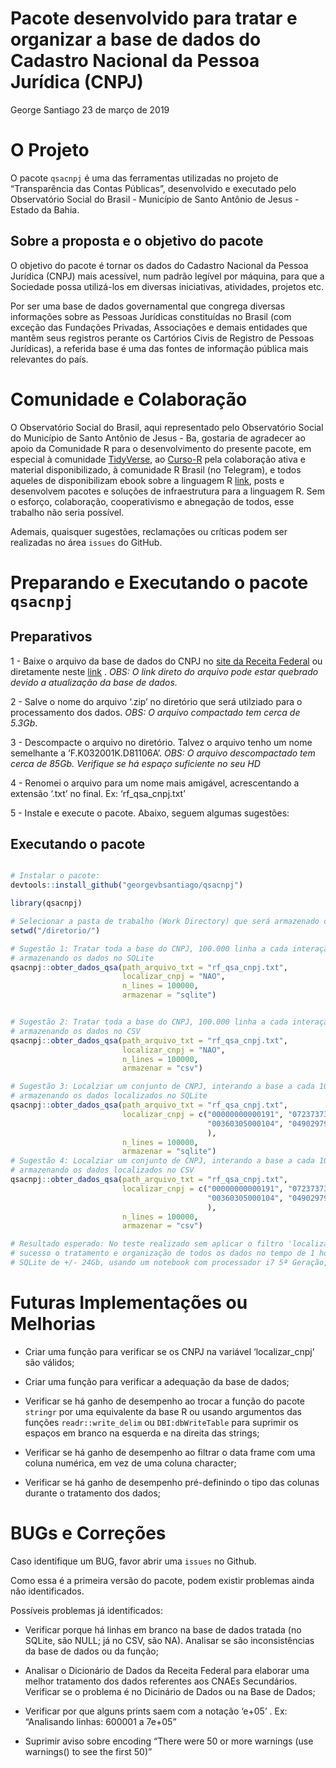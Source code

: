 Pacote desenvolvido para tratar e organizar a base de dados do Cadastro
Nacional da Pessoa Jurídica (CNPJ)
================
George Santiago
23 de março de 2019

<!-- README.md is generated from README.Rmd. Please edit that file -->

# O Projeto

O pacote `qsacnpj` é uma das ferramentas utilizadas no projeto de
“Transparência das Contas Públicas”, desenvolvido e executado pelo
Observatório Social do Brasil - Município de Santo Antônio de Jesus -
Estado da Bahia.

## Sobre a proposta e o objetivo do pacote

O objetivo do pacote é tornar os dados do Cadastro Nacional da Pessoa
Jurídica (CNPJ) mais acessível, num padrão legível por máquina, para que
a Sociedade possa utilizá-los em diversas iniciativas, atividades,
projetos etc.

Por ser uma base de dados governamental que congrega diversas
informações sobre as Pessoas Jurídicas constituídas no Brasil (com
exceção das Fundações Privadas, Associações e demais entidades que
mantêm seus registros perante os Cartórios Civis de Registro de Pessoas
Jurídicas), a referida base é uma das fontes de informação pública mais
relevantes do país.

# Comunidade e Colaboração

O Observatório Social do Brasil, aqui representado pelo Observatório
Social do Município de Santo Antônio de Jesus - Ba, gostaria de
agradecer ao apoio da Comunidade R para o desenvolvimento do presente
pacote, em especial à comunidade
[TidyVerse](https://www.tidyverse.org/), ao
[Curso-R](https://www.curso-r.com/) pela colaboração ativa e material
disponibilizado, à comunidade R Brasil (no Telegram), e todos aqueles de
disponibilizam ebook sobre a linguagem R [link](https://bookdown.org/),
posts e desenvolvem pacotes e soluções de infraestrutura para a
linguagem R. Sem o esforço, colaboração, cooperativismo e abnegação de
todos, esse trabalho não seria possível.

Ademais, quaisquer sugestões, reclamações ou críticas podem ser
realizadas no área `issues` do GitHub.

# Preparando e Executando o pacote `qsacnpj`

## Preparativos

1 - Baixe o arquivo da base de dados do CNPJ no [site da Receita
Federal](http://receita.economia.gov.br/orientacao/tributaria/cadastros/cadastro-nacional-de-pessoas-juridicas-cnpj/dados-publicos-cnpj)
ou diretamente neste
[link](http://200.152.38.155/CNPJ/DADOS_ABERTOS_CNPJ.zip) . *OBS: O link
direto do arquivo pode estar quebrado devido a atualização da base de
dados.*

2 - Salve o nome do arquivo ‘.zip’ no diretório que será utilziado para
o processamento dos dados. *OBS: O arquivo compactado tem cerca de
5.3Gb*.

3 - Descompacte o arquivo no diretório. Talvez o arquivo tenho um nome
semelhante a ‘F.K032001K.D81106A’. *OBS: O arquivo descompactado tem
cerca de 85Gb. Verifique se há espaço suficiente no seu HD*

4 - Renomei o arquivo para um nome mais amigável, acrescentando a
extensão ‘.txt’ no final. Ex: ‘rf\_qsa\_cnpj.txt’

5 - Instale e execute o pacote. Abaixo, seguem algumas sugestões:

## Executando o pacote

``` r

# Instalar o pacote:
devtools::install_github("georgevbsantiago/qsacnpj")

library(qsacnpj)

# Selecionar a pasta de trabalho (Work Directory) que será armazenado os dados do CNPJ
setwd("/diretorio/")

# Sugestão 1: Tratar toda a base do CNPJ, 100.000 linha a cada interação,
# armazenando os dados no SQLite
qsacnpj::obter_dados_qsa(path_arquivo_txt = "rf_qsa_cnpj.txt",
                         localizar_cnpj = "NAO",
                         n_lines = 100000,
                         armazenar = "sqlite")


# Sugestão 2: Tratar toda a base do CNPJ, 100.000 linha a cada interação,
# armazenando os dados no CSV
qsacnpj::obter_dados_qsa(path_arquivo_txt = "rf_qsa_cnpj.txt",
                         localizar_cnpj = "NAO",
                         n_lines = 100000,
                         armazenar = "csv")

# Sugestão 3: Localziar um conjunto de CNPJ, interando a base a cada 100.000 linha,
# armazenando os dados localizados no SQLite
qsacnpj::obter_dados_qsa(path_arquivo_txt = "rf_qsa_cnpj.txt",
                         localizar_cnpj = c("00000000000191", "07237373000120",
                                            "00360305000104", "04902979000144"
                                            ),
                         n_lines = 100000,
                         armazenar = "sqlite")
# Sugestão 4: Localziar um conjunto de CNPJ, interando a base a cada 100.000 linha,
# armazenando os dados localizados no CSV
qsacnpj::obter_dados_qsa(path_arquivo_txt = "rf_qsa_cnpj.txt",
                         localizar_cnpj = c("00000000000191", "07237373000120",
                                            "00360305000104", "04902979000144"
                                            ),
                         n_lines = 100000,
                         armazenar = "csv")

# Resultado esperado: No teste realizado sem aplicar o filtro 'localizar_cnpj', o código executou com
# sucesso o tratamento e organização de todos os dados no tempo de 1 hora e 30 minutos, gerando um arquivo
# SQLite de +/- 24Gb, usando um notebook com processador i7 5ª Geração, 16Gb DDR3 e disco HDD.
```

# Futuras Implementações ou Melhorias

  - Criar uma função para verificar se os CNPJ na variável
    ‘localizar\_cnpj’ são válidos;

  - Criar uma função para verificar a adequação da base de dados;

  - Verificar se há ganho de desempenho ao trocar a função do pacote
    `stringr` por uma equivalente da base R ou usando argumentos das
    funções `readr::write_delim` ou `DBI:dbWriteTable` para suprimir os
    espaços em branco na esquerda e na direita das strings;

  - Verificar se há ganho de desempenho ao filtrar o data frame com uma
    coluna numérica, em vez de uma coluna character;

  - Verificar se há ganho de desempenho pré-definindo o tipo das colunas
    durante o tratamento dos dados;

# BUGs e Correções

Caso identifique um BUG, favor abrir uma `issues` no Github.

Como essa é a primeira versão do pacote, podem existir problemas ainda
não identificados.

Possíveis problemas já identificados:

  - Verificar porque há linhas em branco na base de dados tratada (no
    SQLite, são NULL; já no CSV, são NA). Analisar se são
    inconsistências da base de dados ou da função;

  - Analisar o Dicionário de Dados da Receita Federal para elaborar uma
    melhor tratamento dos dados referentes aos CNAEs Secundários.
    Verificar se o problema é no Dicinário de Dados ou na Base de Dados;

  - Verificar por que alguns prints saem com a notação ‘e+05’ . Ex:
    “Analisando linhas: 600001 a 7e+05”

  - Suprimir aviso sobre encoding “There were 50 or more warnings (use
    warnings() to see the first 50)”

